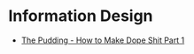# Information Design
- [The Pudding - How to Make Dope Shit Part 1](https://pudding.cool/process/how-to-make-dope-shit-part-1/)
